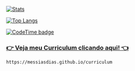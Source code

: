 
[![Stats](https://github-readme-stats.vercel.app/api?username=messiasdias&count_private=true&show_icons=true&hide_title=true&hide_border=true)](https://github.com/anuraghazra/github-readme-stats)


[![Top Langs](https://github-readme-stats.vercel.app/api/top-langs/?username=messiasdias&show_icons=true&hide_title=true&hide_border=true&layout=compact)](https://github.com/anuraghazra/github-readme-stats)

[![CodeTime badge](https://img.shields.io/endpoint?style=social&url=https%3A%2F%2Fapi.codetime.dev%2Fshield%3Fid%3D1495%26project%3D%26in%3D0)](https://codetime.dev)

### [👉 Veja meu Curriculum clicando aqui! 👈](https://messiasdias.github.io/curriculum)
`https://messiasdias.github.io/curriculum`

